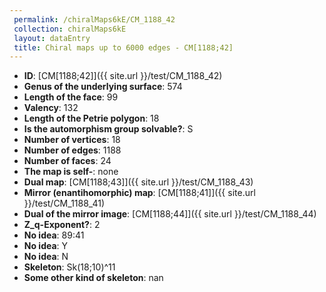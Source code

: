 ```yaml
--- 
 permalink: /chiralMaps6kE/CM_1188_42 
 collection: chiralMaps6kE
 layout: dataEntry
 title: Chiral maps up to 6000 edges - CM[1188;42]
---
```


- **ID**: [CM[1188;42]]({{ site.url }}/test/CM_1188_42)
- **Genus of the underlying surface**: 574
- **Length of the face**: 99
- **Valency**: 132
- **Length of the Petrie polygon**: 18
- **Is the automorphism group solvable?**: S
- **Number of vertices**: 18
- **Number of edges**: 1188
- **Number of faces**: 24
- **The map is self-**: none
- **Dual map**: [CM[1188;43]]({{ site.url }}/test/CM_1188_43)
- **Mirror (enantihomorphic) map**: [CM[1188;41]]({{ site.url }}/test/CM_1188_41)
- **Dual of the mirror image**: [CM[1188;44]]({{ site.url }}/test/CM_1188_44)
- **Z_q-Exponent?**: 2
- **No idea**:  89:41
- **No idea**: Y
- **No idea**: N
- **Skeleton**: Sk(18;10)^11
- **Some other kind of skeleton**: nan
